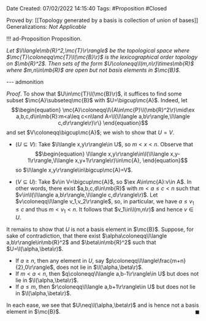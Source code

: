 <br />
<br />

Date Created: 07/02/2022 14:15:40
Tags: #Proposition #Closed 

Proved by: [[Topology generated by a basis is collection of union of bases]]
Generalizations: _Not Applicable_

!!! ad-Proposition Proposition.

_Let $\l\langle\mb{R}^2,\mc{T}\r\rangle$ be the topological space where $\mc{T}\coloneqq\mc{T}\l(\mc{B}\r)$ is the lexicographical order topology on $\mb{R}^2$. Then sets of the form $U\coloneqq\l(m,n\r)\times\mb{R}$ where $m,n\in\mb{R}$ are open but not basis elements in $\mc{B}$._

--- admonition

_Proof_. To show that $U\in\mc{T}\l(\mc{B}\r)$, it suffices to find some subset $\mc{A}\subseteq\mc{B}$ with $U=\bigcup\mc{A}$. Indeed, let
$$\begin{equation}
    \mc{A}\coloneqq\l\{A\in\mc{P}\l(\mb{R}^2\r)\mid\ex a,b,c,d\in\mb{R}:m<a\leq c<n\land A=\l(\l\langle a,b\r\rangle,\l\langle c,d\r\rangle\r)\r\}
\end{equation}$$
and set $V\coloneqq\bigcup\mc{A}$; we wish to show that $U=V$.
* ($U\subseteq V$): Take $\l\langle x,y\r\rangle\in U$, so $m<x<n$. Observe that
$$\begin{equation}
    \l\langle x,y\r\rangle\in\l(\l\langle x,y-1\r\rangle,\l\langle x,y+1\r\rangle\r)\in\mc{A},
\end{equation}$$
so $\l\langle x,y\r\rangle\in\bigcup\mc{A}=V$.

* ($V\subseteq U$): Take $v\in V=\bigcup\mc{A}$, so $\ex A\in\mc{A}:v\in A$. In other words, there exist $a,b,c,d\in\mb{R}$ with $m<a\leq c< n$ such that $v\in\l(\l\langle a,b\r\rangle,\l\langle c,d\r\rangle\r)$. Let $v\coloneqq\l\langle v_1,v_2\r\rangle$, so, in particular, we have $a\leq v_1\leq c$ and thus $m<v_1<n$. It follows that $v_1\in\l(m,n\r)$ and hence $v\in U$.

It remains to show that $U$ is not a basis element in $\mc{B}$. Suppose, for sake of contradiction, that there exist $\alpha\coloneqq\l\langle a,b\r\rangle\in\mb{R}^2$ and $\beta\in\mb{R}^2$ such that $U=\l(\alpha,\beta\r)$.
* If $a\geq n$, then any element in $U$, say $p\coloneqq\l\langle\frac{m+n}{2},0\r\rangle$, does not lie in $\l(\alpha,\beta\r)$.
* If $m<a<n$, then $q\coloneqq\l\langle a,b-1\r\rangle\in U$ but does not lie in $\l(\alpha,\beta\r)$.
* If $a\leq m$, then $r\coloneqq\l\langle a,b+1\r\rangle\in U$ but does not lie in $\l(\alpha,\beta\r)$.

In each ease, we see that $U\neq\l(\alpha,\beta\r)$ and is hence not a basis element in $\mc{B}$.<span style="float:right;">$\blacksquare$</span>
